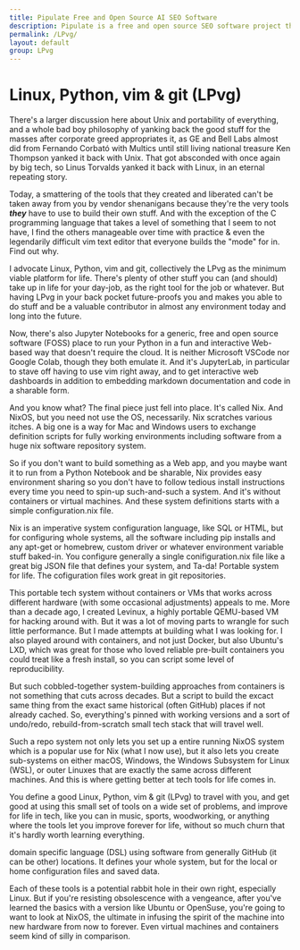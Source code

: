 ```yaml
---
title: Pipulate Free and Open Source AI SEO Software
description: Pipulate is a free and open source SEO software project that uses AI to automate SEO tasks. It runs locally on your machine so you can cycle IPs and automate web browsers without getting blocked or paying for a service. The rub is you're going to have to allow a normalized Linux server to run on your Windows or Mac laptop, and maybe have to learn something. Sorry.
permalink: /LPvg/
layout: default
group: LPvg
---
```


# Linux, Python, vim & git (LPvg)

There's a larger discussion here about Unix and portability of everything, and
a whole bad boy philosophy of yanking back the good stuff for the masses after
corporate greed appropriates it, as GE and Bell Labs almost did from Fernando
Corbató with Multics until still living national treasure Ken Thompson yanked
it back with Unix. That got absconded with once again by big tech, so Linus
Torvalds yanked it back with Linux, in an eternal repeating story.

Today, a smattering of the tools that they created and liberated can't be taken
away from you by vendor shenanigans because they're the very tools ***they***
have to use to build their own stuff. And with the exception of the C
programming language that takes a level of something that I seem to not have, I
find the others manageable over time with practice &amp; even the legendarily
difficult vim text editor that everyone builds the "mode" for in. Find out why.

I advocate Linux, Python, vim and git, collectively the LPvg as the minimum
viable platform for life. There's plenty of other stuff you can (and should)
take up in life for your day-job, as the right tool for the job or  whatever.
But having LPvg in your back pocket future-proofs you and makes you able to do
stuff and be a valuable contributor in almost any environment today and long
into the future.

Now, there's also Jupyter Notebooks for a generic, free and open source software
(FOSS) place to run your Python in a fun and interactive Web-based way that
doesn't require the cloud. It is neither Microsoft VSCode nor Google Colab,
though they both emulate it. And it's JupyterLab, in particular to stave off
having to use vim right away, and to get interactive web dashboards in addition
to embedding markdown documentation and code in a sharable form.

And you know what? The final piece just fell into place. It's called Nix. And
NixOS, but you need not use the OS, necessarily. Nix scratches various itches. A
big one is a way for Mac and Windows users to exchange definition scripts for
fully working environments including software from a huge nix software
repository system. 

So if you don't want to build something as a Web app, and you maybe want it to
run from a Python Notebook and be sharable, Nix provides easy environment
sharing so you don't have to follow tedious install instructions every time you
need to spin-up such-and-such a system. And it's without containers or virtual
machines.  And these system definitions starts with a simple configuration.nix
file.

Nix is an imperative system configuration language, like SQL or HTML, but for
configuring whole systems, all the software including pip installs and any
apt-get or homebrew, custom driver or whatever environment variable stuff
baked-in. You configure generally a single conifiguration.nix file like a great
big JSON file that defines your system, and Ta-da! Portable system for life.
The cofiguration files work great in git repositories.

This portable tech system without containers or VMs that works across different
hardware (with some occasional adjustments) appeals to me. More than a decade
ago, I created Levinux, a highly portable QEMU-based VM for hacking around with.
But it was a lot of moving parts to wrangle for such little performance. But I
made attempts at building what I was looking for. I also played around with
containers, and not just Docker, but also Ubuntu's LXD, which was great for
those who loved reliable pre-built containers you could treat like a fresh
install, so you can script some level of reproducibility.

But such cobbled-together system-building approaches from containers is not
something that cuts across decades. But a script to build the excact same thing
from the exact same historical (often GitHub) places if not already cached. So,
everything's pinned with working versions and a sort of undo/redo,
rebuild-from-scratch small tech stack that will travel well.

Such a repo system not only lets you set up a entire running NixOS system which
is a popular use for Nix (what I now use), but it also lets you create
sub-systems on either macOS, Windows, the Windows Subsystem for Linux (WSL), or
outer Linuxes that are exactly the same across different machines. And this is
where getting better at tech tools for life comes in. 

You define a good Linux, Python, vim & git (LPvg) to travel with you, and get
good at using this small set of tools on a wide set of problems, and improve for
life in tech, like you can in music, sports, woodworking, or anything where the
tools let you improve forever for life, without so much churn that it's hardly
worth learning everything.

domain specific language (DSL) using software from generally GitHub (it can be
other) locations. It defines your whole system, but for the local or home
configuration files and saved data.

Each of these tools is a potential rabbit hole in their own right, especially
Linux. But if you're resisting obsolescence with a vengeance, after you've
learned the basics with a version like Ubuntu or OpenSuse, you're going to want
to look at NixOS, the ultimate in infusing the spirit of the machine into new
hardware from now to forever. Even virtual machines and containers seem kind of
silly in comparison.

